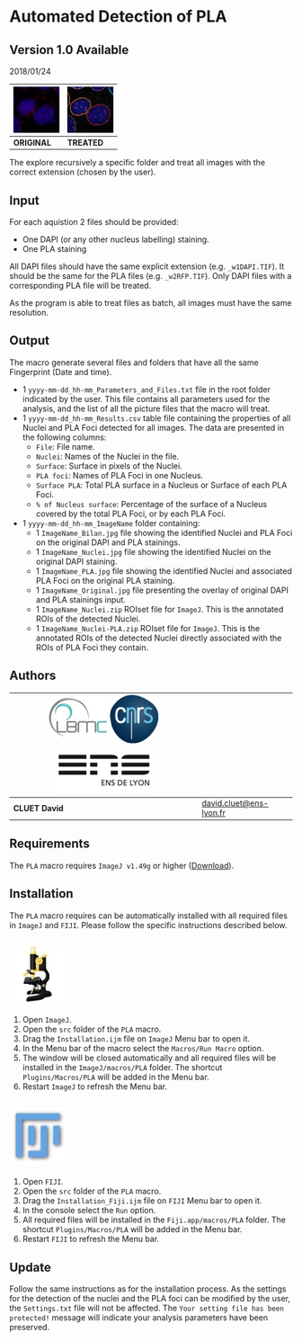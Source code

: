Automated Detection of PLA
===

**Version 1.0 Available**
--
2018/01/24


|![Example original](doc/Original.jpg)|![Example treated](doc/Treated.jpg)|
|-------------------------------------|-----------------------------------|
|**ORIGINAL**   |**TREATED**   |

The explore recursively a specific folder and treat all images with the correct extension (chosen by the user).

Input
---
For each aquistion 2 files should be provided:
- One DAPI (or any other nucleus labelling) staining.
- One PLA staining

All DAPI files should have the same explicit extension (e.g. `_w1DAPI.TIF`). It should be the same for the PLA files (e.g. `_w2RFP.TIF`). Only DAPI files with a corresponding PLA file will be treated.

As the program is able to treat files as batch, all images must have the same resolution.

Output
---  
The macro generate several files and folders that have all the same Fingerprint (Date and time).
- 1 `yyyy-mm-dd_hh-mm_Parameters_and_Files.txt` file in the root folder indicated by the user. This file contains all parameters used for the analysis, and the list of all the picture files that the macro will treat.
- 1 `yyyy-mm-dd_hh-mm_Results.csv` table file containing the properties of all Nuclei and PLA Foci detected for all images. The data are presented in the following columns:
    - `File`: File name.
    - `Nuclei`: Names of the Nuclei in the file.
    - `Surface`: Surface in pixels of the Nuclei.
    - `PLA foci`: Names of PLA Foci in one Nucleus.
    - `Surface PLA`: Total PLA surface in a Nucleus or Surface of each PLA Foci.
    - `% of Nucleus surface`: Percentage of the surface of a Nucleus covered by the total PLA Foci, or by each PLA Foci.
- 1 `yyyy-mm-dd_hh-mm_ImageName` folder containing:
    - 1 `ImageName_Bilan.jpg` file showing the identified Nuclei and PLA Foci on the original DAPI and PLA stainings.
    - 1 `ImageName_Nuclei.jpg` file showing the identified Nuclei on the original DAPI staining.
    - 1 `ImageName_PLA.jpg` file showing the identified Nuclei and associated PLA Foci on the original PLA staining.
    - 1 `ImageName_Original.jpg` file presenting the overlay of original DAPI and PLA stainings input.
    - 1 `ImageName_Nuclei.zip` ROIset file for `ImageJ`. This is the annotated ROIs of the detected Nuclei.
    - 1 `ImageName_Nuclei-PLA.zip` ROIset file for `ImageJ`. This is the annotated ROIs of the detected Nuclei directly associated with the ROIs of PLA Foci they contain.



**Authors**
--

| ![LBMC Logo](doc/Logo_LBMC.jpg) ![CNRS Logo](doc/Logo_cnrs.jpg) ![ENS Logo](doc/Logo_ens.jpg) ||
|-----------------------------|------------|
|**CLUET David**|     [david.cluet@ens-lyon.fr](david.cluet@ens-lyon.fr)|


**Requirements**
--
The `PLA` macro requires `ImageJ v1.49g` or higher ([Download](https://imagej.nih.gov/ij/download.html)).

**Installation**
--
The `PLA` macro requires can be automatically installed with all required files in `ImageJ` and `FIJI`. Please follow the specific instructions described below.

![ImageJ Logo](doc/IJ.jpg)
---
1. Open `ImageJ`.
2. Open the `src` folder of the `PLA` macro.
3. Drag the `Installation.ijm` file on `ImageJ` Menu bar to open it.
4. In the Menu bar of the macro select the `Macros/Run Macro` option.
5. The window will be closed automatically and all required files will be installed in the `ImageJ/macros/PLA` folder. The shortcut `Plugins/Macros/PLA` will be added in the Menu bar.
6. Restart `ImageJ` to refresh the Menu bar.

![FIJJ Logo](doc/FIJI.jpg)
---
1. Open `FIJI`.
2. Open the `src` folder of the `PLA` macro.
3. Drag the `Installation_Fiji.ijm` file on `FIJI` Menu bar to open it.
4. In the console select the `Run` option.
5. All required files will be installed in the `Fiji.app/macros/PLA` folder. The shortcut `Plugins/Macros/PLA` will be added in the Menu bar.
6. Restart `FIJI` to refresh the Menu bar.

Update
---
Follow the same instructions as for the installation process. As the settings for the detection of the nuclei and the PLA foci can be modified by the user, the `Settings.txt` file will not be affected. The `Your setting file has been protected!` message will indicate your analysis parameters have been preserved.

